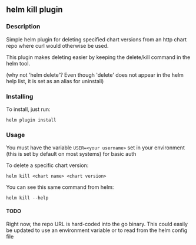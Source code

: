 ## helm kill plugin

### Description

Simple helm plugin for deleting specified chart versions from an http chart repo where curl would otherwise be used.

This plugin makes deleting easier by keeping the delete/kill command in the helm tool.

(why not 'helm delete'? Even though 'delete' does not appear in the helm help list, it is set as an alias for uninstall)

### Installing

To install, just run:

```
helm plugin install 
```

### Usage

You must have the variable `USER=<your username>` set in your environment (this is set by default on most systems) for basic auth

To delete a specific chart version:

```
helm kill <chart name> <chart version>
```

You can see this same command from helm:

```
helm kill --help
```

#### TODO

Right now, the repo URL is hard-coded into the go binary. This could easily be updated to use an environment variable or to read from the helm config file

